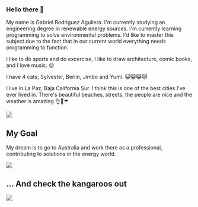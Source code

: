 ### Hello there 🧔 

My name is Gabriel Rodriguez Aguilera. I'm currently studying an engineering degree in renewable energy sources. I'm currently learning programming to solve environmental problems. I'd like to master this subject due to the fact that in our current world everything needs programming to function.

I like to do sports and do excercise, I like to draw architecture, comic books, and I love music. 😝

I have 4 cats; Sylvester, Berlin, Jimbo and Yumi. 😺😸😹😻

I live in La Paz, Baja California Sur. I think this is one of the best cities I've ever lived in. There's beautiful beaches, streets, the people are nice and the weather is amazing 👌👣☂

![](https://media.gq.com.mx/photos/60d8cf440902794e675ed059/16:9/w_2560%2Cc_limit/Balandra.jpeg)

## My Goal
My dream is to go to Australia and work there as a professional, contributing to solutions in the energy world.

![](http://www.renewableenergyhub.com.au/wp-content/uploads/2022/03/2030-and-beyond-blog-image-small-1024x683.png)

## ... And check the kangaroos out

![](https://i.guim.co.uk/img/media/3e179b140c9fa9cec86c4485bcbef09269fac03d/687_44_2313_1388/master/2313.jpg?width=1200&height=1200&quality=85&auto=format&fit=crop&s=79fa5186739a57d01a59b47b32e49f78)
<!--
**gabrielroag/gabrielroag** is a ✨ _special_ ✨ repository because its `README.md` (this file) appears on your GitHub profile.

Here are some ideas to get you started:

- 🔭 I’m currently working on ...
- 🌱 I’m currently learning ...
- 👯 I’m looking to collaborate on ...
- 🤔 I’m looking for help with ...
- 💬 Ask me about ...
- 📫 How to reach me: ...
- 😄 Pronouns: ...
- ⚡ Fun fact: ...
-->
